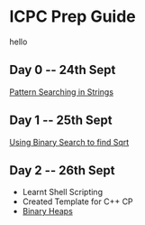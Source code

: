 # ICPC Prep Guide

hello

## Day 0 -- 24th Sept
[Pattern Searching in Strings](https://www.geeksforgeeks.org/searching-for-patterns-set-1-naive-pattern-searching/)

## Day 1 -- 25th Sept
[Using Binary Search to find Sqrt](https://www.geeksforgeeks.org/find-square-root-number-upto-given-precision-using-binary-search/)

## Day 2 -- 26th Sept 
* Learnt Shell Scripting 
* Created Template for C++ CP
* [Binary Heaps](https://www.geeksforgeeks.org/binary-heap/)
